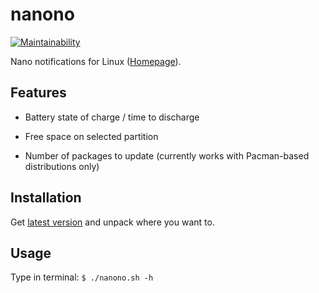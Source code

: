# nanono

[![Maintainability](https://api.codeclimate.com/v1/badges/2000337671945f347621/maintainability)](https://codeclimate.com/github/macie/nanono/maintainability)

Nano notifications for Linux ([Homepage](http://macie.github.io/nanono)).

## Features

* Battery state of charge / time to discharge

* Free space on selected partition

* Number of packages to update (currently works with Pacman-based distributions only)

## Installation

Get [latest version](https://github.com/macie/nanono/releases/latest) and unpack where you want to.

## Usage

Type in terminal: `$ ./nanono.sh -h`
